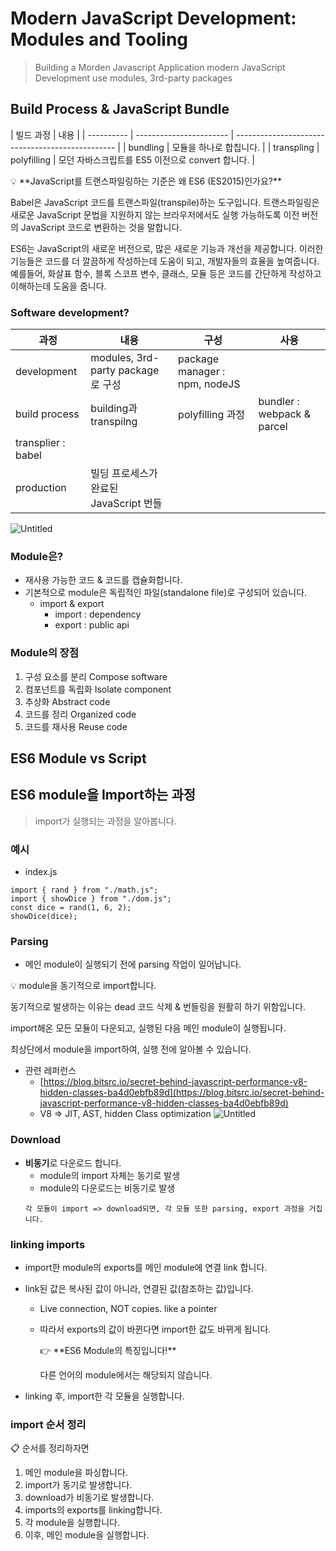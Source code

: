 # Modern JavaScript Development: Modules and Tooling

> Building a Morden Javascript Application
> modern JavaScript Development use modules, 3rd-party packages

## Build Process & JavaScript Bundle

| 빌드 과정  | 내용                    |
| ---------- | ----------------------- | ------------------------------------------------ |
| bundling   | 모듈을 하나로 합칩니다. |
| transpling | polyfilling             | 모던 자바스크립트를 ES5 이전으로 convert 합니다. |

<aside>
💡 **JavaScript를 트랜스파일링하는 기준은 왜 ES6 (ES2015)인가요?**

Babel은 JavaScript 코드를 트랜스파일(transpile)하는 도구입니다. 트랜스파일링은 새로운 JavaScript 문법을 지원하지 않는 브라우저에서도 실행 가능하도록 이전 버전의 JavaScript 코드로 변환하는 것을 말합니다.

ES6는 JavaScript의 새로운 버전으로, 많은 새로운 기능과 개선을 제공합니다. 이러한 기능들은 코드를 더 깔끔하게 작성하는데 도움이 되고, 개발자들의 효율을 높여줍니다. 예를들어, 화살표 함수, 블록 스코프 변수, 클래스, 모듈 등은 코드를 간단하게 작성하고 이해하는데 도움을 줍니다.

</aside>

### Software development?

| 과정               | 내용                                   | 구성                          | 사용                       |
| ------------------ | -------------------------------------- | ----------------------------- | -------------------------- |
| development        | modules, 3rd-party package로 구성      | package manager : npm, nodeJS |
| build process      | building과 transpilng                  | polyfilling 과정              | bundler : webpack & parcel |
| transplier : babel |
| production         | 빌딩 프로세스가 완료된 JavaScript 번들 |                               |

![Untitled](https://s3-us-west-2.amazonaws.com/secure.notion-static.com/4714ce6f-57fa-46ec-807b-e7b7711ba9ae/Untitled.png)

### Module은?

- 재사용 가능한 코드 & 코드를 캡슐화합니다.
- 기본적으로 module은 독립적인 파일(standalone file)로 구성되어 있습니다.
  - import & export
    - import : dependency
    - export : public api

### Module의 장점

1. 구성 요소를 분리 Compose software
2. 컴포넌트를 독립화 Isolate component
3. 추상화 Abstract code
4. 코드를 정리 Organized code
5. 코드를 재사용 Reuse code

## ES6 Module vs Script

## ES6 module을 Import하는 과정

> import가 실행되는 과정을 알아봅니다.

### 예시

- index.js

```tsx
import { rand } from "./math.js";
import { showDice } from "./dom.js";
const dice = rand(1, 6, 2);
showDice(dice);
```

### Parsing

- 메인 module이 실행되기 전에 parsing 작업이 일어납니다.

<aside>
💡 module을 동기적으로 import합니다.

동기적으로 발생하는 이유는 dead 코드 삭제 & 번들링을 원활히 하기 위함입니다.

import해온 모든 모듈이 다운되고, 실행된 다음 메인 module이 실행됩니다.

최상단에서 module을 import하여, 실행 전에 알아볼 수 있습니다.

</aside>

- 관련 레퍼런스
  - [https://blog.bitsrc.io/secret-behind-javascript-performance-v8-hidden-classes-ba4d0ebfb89d](https://blog.bitsrc.io/secret-behind-javascript-performance-v8-hidden-classes-ba4d0ebfb89d)
  - V8 ⇒ JIT, AST, hidden Class optimization
    ![Untitled](https://s3-us-west-2.amazonaws.com/secure.notion-static.com/324dad0e-6bb6-4511-9fd3-73490caf9935/Untitled.png)

### Download

- **비동기**로 다운로드 합니다.
  - module의 import 자체는 동기로 발생
  - module의 다운로드는 비동기로 발생
  ```tsx
  각 모듈이 import => download되면, 각 모듈 또한 parsing, export 과정을 거칩니다.
  ```

### linking imports

- import한 module의 exports를 메인 module에 연결 link 합니다.
- link된 값은 복사된 값이 아니라, 연결된 값(참조하는 값)입니다.

  - Live connection, NOT copies. like a pointer
  - 따라서 exports의 값이 바뀐다면 import한 값도 바뀌게 됩니다.
    <aside>
    👉 **ES6 Module의 특징입니다!**

    다른 언어의 module에서는 해당되지 않습니다.

    </aside>

- linking 후, import한 각 모듈을 실행합니다.

### import 순서 정리

<aside>
📋 순서를 정리하자면

1. 메인 module을 파싱합니다.
2. import가 동기로 발생합니다.
3. download가 비동기로 발생합니다.
4. imports의 exports를 linking합니다.
5. 각 module을 실행합니다.
6. 이후, 메인 module을 실행합니다.
</aside>
